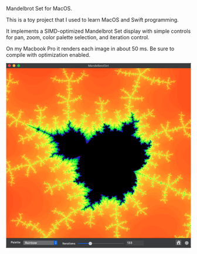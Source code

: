 Mandelbrot Set for MacOS.

This is a toy project that I used to learn MacOS and Swift programming.

It implements a SIMD-optimized Mandelbrot Set display with simple
controls for pan, zoom, color palette selection, and iteration control.

On my Macbook Pro it renders each image in about 50 ms. Be sure to
compile with optimization enabled.

![](mandelbrot.png)
